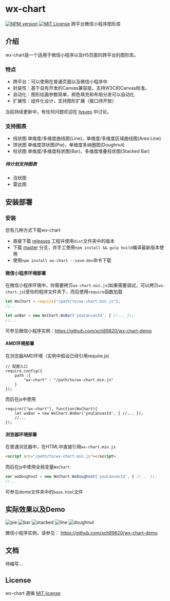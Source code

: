 # wx-chart
[![NPM version][npm-version-image]][npm-url]
[![MIT License][license-image]][license-url]
跨平台微信小程序图形库

## 介绍
wx-chart是一个适用于微信小程序以及H5页面的跨平台的图形库。

### 特点
* 跨平台：可以使用在普通页面以及微信小程序中
* 封装性：基于自有开发的Canvas兼容层，支持W3C的Canvas标准。
* 自动化：图形绘画参数简单，颜色填充和布局分发可以自动化
* 扩展性：组件化设计，支持图形扩展（接口待开放）

当前持续更新中，有任何问题欢迎在 [Issues](https://github.com/xch89820/wx-chart/issues) 中讨论。

### 支持图表
* 线状图
  单维度/多维度曲线图(Line)，单维度/多维度区域曲线图(Area Line)
* 饼状图
  单维度饼状图(Pie)，单维度多纳圈图(Doughnut)
* 柱状图
  单维度/多维度柱状图(Bar)，多维度堆叠柱状图(Stacked Bar)

##### 待计划支持图表
* 泡状图
* 雷达图

## 安装部署

### 安装
您有几种方式下载wx-chart

* 直接下载 [releases](https://github.com/xch89820/wx-chart/releases) 工程并使用`dist`文件夹中的版本
* 下载 [master](https://github.com/xch89820/wx-chart) 分支，并手工使用`npm install && gulp build`编译最新版本使用
* 使用`npm install wx-chart --save-dev`命令下载

#### 微信小程序环境部署
在微信小程序环境中，你需要拷贝`wx-chart.min.js`(如果需要调试，可以拷贝`wx-chart.js`)至你的程序文件夹下，而后使用`require`函数加载
```js
let WxChart = require("/path/to/wx-chart.min.js");
//..

let wxBar = new WxChart.WxBar('youCanvasId', { //... });
//...
```
可参见微信小程序实例：https://github.com/xch89820/wx-chart-demo

#### AMD环境部署
在浏览器AMD环境（实例中假设已经引用require.js)
```
// 配置入口
require.config({
    path :{
        "wx-chart" : "/path/to/wx-chart.min.js"
    }
});
```
而后在js中使用
```
require(["wx-chart"], function(WxChart){
    let wxBar = new WxChart.WxBar('youCanvasId', { //... });
    //...
});
```
#### 浏览器环境部署
在普通浏览器中，在HTML中直接引用`wx-chart.min.js`
```html
<script src="/path/to/wx-chart.min.js"></script>
```
而后在js中使用全局变量`WxChart`
```js
var wxDoughnut = new WxChart.WxDoughnut('youCanvasId', { //... });
//...
```
可参见dome文件夹中的```base.html```文件

## 实际效果以及Demo
![pie](https://cloud.githubusercontent.com/assets/4920540/26517971/893602c2-42d7-11e7-9009-3cdfebf16f63.JPG)
![bar](https://cloud.githubusercontent.com/assets/4920540/26517970/8933f522-42d7-11e7-8e78-a93c567f3bc0.JPG)
![stacked](https://cloud.githubusercontent.com/assets/4920540/26517972/8937459c-42d7-11e7-9fe9-eaf8acc2e852.JPG)
![line](https://cloud.githubusercontent.com/assets/4920540/26517973/89460140-42d7-11e7-8576-e1503e7cf4df.JPG)
![doughnut](https://cloud.githubusercontent.com/assets/4920540/26517974/894c57a2-42d7-11e7-9856-a300fa72a2c8.JPG)

微信小程序实例，请参见：
https://github.com/xch89820/wx-chart-demo

## 文档
待编写...

## License

wx-chart 遵循 [MIT license](http://opensource.org/licenses/MIT)

[license-image]: http://img.shields.io/badge/license-MIT-blue.svg?style=flat
[license-url]: http://opensource.org/licenses/MIT

[npm-url]: https://www.npmjs.com/package/wx-chart
[npm-version-image]: http://img.shields.io/npm/v/wx-chart.svg?style=flat
[npm-downloads-image]: http://img.shields.io/npm/dm/wx-chart.svg?style=flat
